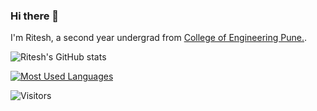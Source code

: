 ### Hi there 👋

I'm Ritesh, a second year undergrad from [College of Engineering Pune.](https://www.coep.org.in/).

![Ritesh's GitHub stats](https://github-readme-stats.vercel.app/api?username=Ritesh2408&show_icons=true&theme=radical)

[![Most Used Languages](https://github-readme-stats.vercel.app/api/top-langs/?username=Ritesh2408&langs_count=5&theme=radical)](https://github.com/anuraghazra/github-readme-stats)

![Visitors ](https://komarev.com/ghpvc/?username=Ritesh2408&color=green)
